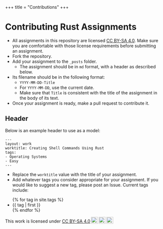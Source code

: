 +++
title = "Contributions"
+++


# Contributing Rust Assignments
* All assignments in this repository are licensed [CC BY-SA 4.0](http://creativecommons.org/licenses/by-sa/4.0/?ref=chooser-v1). 
Make sure you are comfortable with those license requirements before submitting an assignment.
* Fork the repository.
* Add your assignment to the `_posts` folder.
  * The assignment should be in `md` format, with a header as described below.
* Its filename should be in the following format:
  * `YYYY-MM-DD-Title`
  * For `YYYY-MM-DD`, use the current date.
  * Make sure that `Title` is consistent with the title of the assignment in the body of its text.
* Once your assignment is ready, make a pull request to contribute it.

## Header

Below is an example header to use as a model:

```
---
layout: work
worktitle: Creating Shell Commands Using Rust
tags:
- Operating Systems
- Easy
---
```

* Replace the `worktitle` value with the title of your assignment.
* Add whatever tags you consider appropriate for your assignment. If you would like to suggest a new tag, please post an Issue. Current tags include:
<ul>
{% for tag in site.tags %}
  <li> {{ tag | first }} </li>
{% endfor %}
</ul>

<p xmlns:cc="http://creativecommons.org/ns#" >This work is licensed under <a href="http://creativecommons.org/licenses/by-sa/4.0/?ref=chooser-v1" target="_blank" rel="license noopener noreferrer" style="display:inline-block;">CC BY-SA 4.0<img style="height:22px!important;margin-left:3px;vertical-align:text-bottom;" src="https://mirrors.creativecommons.org/presskit/icons/cc.svg?ref=chooser-v1"><img style="height:22px!important;margin-left:3px;vertical-align:text-bottom;" src="https://mirrors.creativecommons.org/presskit/icons/by.svg?ref=chooser-v1"><img style="height:22px!important;margin-left:3px;vertical-align:text-bottom;" src="https://mirrors.creativecommons.org/presskit/icons/sa.svg?ref=chooser-v1"></a></p>